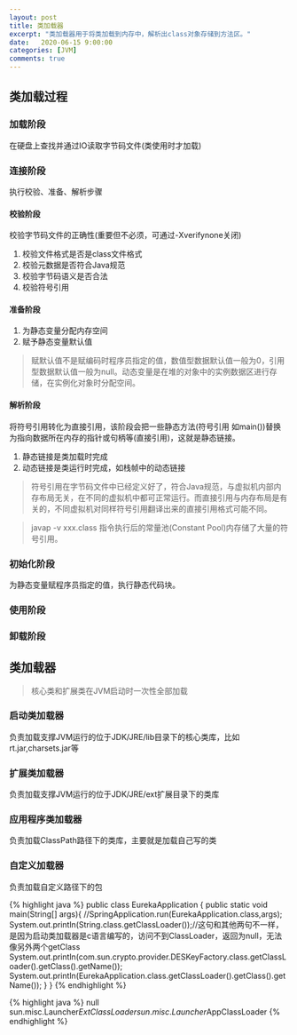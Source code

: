```yaml
---
layout: post
title: 类加载器
excerpt: "类加载器用于将类加载到内存中，解析出class对象存储到方法区。"
date:   2020-06-15 9:00:00
categories: [JVM]
comments: true
---
```


## 类加载过程

### 加载阶段

在硬盘上查找并通过IO读取字节码文件(类使用时才加载)

### 连接阶段

执行校验、准备、解析步骤

#### 校验阶段

校验字节码文件的正确性(重要但不必须，可通过-Xverifynone关闭)

1. 校验文件格式是否是class文件格式
2. 校验元数据是否符合Java规范
3. 校验字节码语义是否合法
4. 校验符号引用

#### 准备阶段

1. 为静态变量分配内存空间
2. 赋予静态变量默认值

> 赋默认值不是赋编码时程序员指定的值，数值型数据默认值一般为0，引用型数据默认值一般为null。动态变量是在堆的对象中的实例数据区进行存储，在实例化对象时分配空间。

#### 解析阶段

将符号引用转化为直接引用，该阶段会把一些静态方法(符号引用 如main())替换为指向数据所在内存的指针或句柄等(直接引用)，这就是静态链接。

1. 静态链接是类加载时完成
2. 动态链接是类运行时完成，如栈帧中的动态链接

> 符号引用在字节码文件中已经定义好了，符合Java规范，与虚拟机内部内存布局无关，在不同的虚拟机中都可正常运行。而直接引用与内存布局是有关的，不同虚拟机对同样符号引用翻译出来的直接引用格式可能不同。

> javap -v xxx.class 指令执行后的常量池(Constant Pool)内存储了大量的符号引用。

### 初始化阶段

为静态变量赋程序员指定的值，执行静态代码块。

### 使用阶段

### 卸载阶段

## 类加载器

> 核心类和扩展类在JVM启动时一次性全部加载

### 启动类加载器

负责加载支撑JVM运行的位于JDK/JRE/lib目录下的核心类库，比如rt.jar,charsets.jar等

### 扩展类加载器

负责加载支撑JVM运行的位于JDK/JRE/ext扩展目录下的类库

### 应用程序类加载器

负责加载ClassPath路径下的类库，主要就是加载自己写的类

### 自定义加载器

负责加载自定义路径下的包

{% highlight java %}
public class EurekaApplication {
    public static void main(String[] args){
        //SpringApplication.run(EurekaApplication.class,args);
        System.out.println(String.class.getClassLoader());//这句和其他两句不一样，是因为启动类加载器是c语言编写的，访问不到ClassLoader，返回为null，无法像另外两个getClass
        System.out.println(com.sun.crypto.provider.DESKeyFactory.class.getClassLoader().getClass().getName());
        System.out.println(EurekaApplication.class.getClassLoader().getClass().getName());
    }
}
{% endhighlight %}

{% highlight java %}
null
sun.misc.Launcher$ExtClassLoader
sun.misc.Launcher$AppClassLoader
{% endhighlight %}
